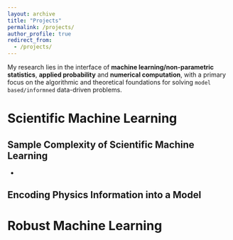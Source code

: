 ```yaml
---
layout: archive
title: "Projects"
permalink: /projects/
author_profile: true
redirect_from:
  - /projects/
---
```



My research lies in the interface of **machine learning/non-parametric statistics**, **applied probability** and  **numerical computation**, with a primary focus on the algorithmic and theoretical foundations for solving `model based/informned` data-driven problems. 



# Scientific Machine Learning

## Sample Complexity of Scientific Machine Learning
- 

## Encoding Physics Information into a Model

# Robust Machine Learning
